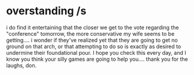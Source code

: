 # overstanding /s
i do find it entertaining that the closer we get to the vote regarding the "conference" tomorrow, the more conservative my wife seems to be getting.... i wonder if they've realized yet that they are going to get no ground on that arch, or that attempting to do so is exactly as desired to undermine their foundational pour. I hope you check this every day, and I know you think your silly games are going to help you.... thank you for the laughs, don.
